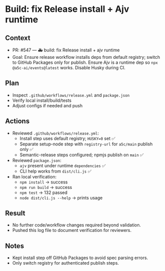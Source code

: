 # Build: fix Release install + Ajv runtime

## Context

- PR: #547 — 🚑 build: fix Release install + ajv runtime
- Goal: Ensure release workflow installs deps from default registry; switch to GitHub Packages only for publish. Ensure Ajv is a runtime dep so `npx @a5c-ai/events@latest` works. Disable Husky during CI.

## Plan

- Inspect `.github/workflows/release.yml` and `package.json`
- Verify local install/build/tests
- Adjust configs if needed and push

## Actions

- Reviewed `.github/workflows/release.yml`:
  - Install step uses default registry; `HUSKY=0` set ✅
  - Separate setup-node step with `registry-url` for `a5c/main` publish only ✅
  - Semantic-release steps configured; npmjs publish on `main` ✅
- Reviewed `package.json`:
  - `ajv` present under runtime `dependencies` ✅
  - CLI help works from `dist/cli.js` ✅
- Ran local verification:
  - `npm install` → success
  - `npm run build` → success
  - `npm test` → 132 passed
  - `node dist/cli.js --help` → prints usage

## Result

- No further code/workflow changes required beyond validation.
- Pushed this log file to document verification for reviewers.

## Notes

- Kept install step off GitHub Packages to avoid spec parsing errors.
- Only switch registry for authenticated publish steps.
